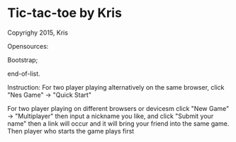# Tic-tac-toe by Kris
Copyrighy 2015, Kris

Opensources:

Bootstrap;

end-of-list.

Instruction:
For two player playing alternatively on the same browser, click "Nes Game" -> "Quick Start"

For two player playing on different browsers or devicesm click "New Game" -> "Multiplayer"
then input a nickname you like, and click "Submit your name"
then a link will occur and it will bring your friend into the same game. 
Then player who starts the game plays first